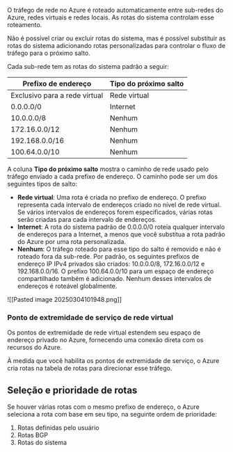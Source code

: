 O tráfego de rede no Azure é roteado automaticamente entre sub-redes do Azure, redes virtuais e redes locais. As rotas do sistema controlam esse roteamento.

Não é possível criar ou excluir rotas do sistema, mas é possível substituir as rotas do sistema adicionando rotas personalizadas para controlar o fluxo de tráfego para o próximo salto.

Cada sub-rede tem as rotas do sistema padrão a seguir:

|Prefixo de endereço|Tipo do próximo salto|
|---|---|
|Exclusivo para a rede virtual|Rede virtual|
|0.0.0.0/0|Internet|
|10.0.0.0/8|Nenhum|
|172.16.0.0/12|Nenhum|
|192.168.0.0/16|Nenhum|
|100.64.0.0/10|Nenhum|

A coluna **Tipo do próximo salto** mostra o caminho de rede usado pelo tráfego enviado a cada prefixo de endereço. O caminho pode ser um dos seguintes tipos de salto:

- **Rede virtual**: Uma rota é criada no prefixo de endereço. O prefixo representa cada intervalo de endereços criado no nível de rede virtual. Se vários intervalos de endereços forem especificados, várias rotas serão criadas para cada intervalo de endereços.
- **Internet**: A rota do sistema padrão de 0.0.0.0/0 roteia qualquer intervalo de endereços para a Internet, a menos que você substitua a rota padrão do Azure por uma rota personalizada.
- **Nenhum**: O tráfego roteado para esse tipo do salto é removido e não é roteado fora da sub-rede. Por padrão, os seguintes prefixos de endereço IP IPv4 privados são criados: 10.0.0.0/8, 172.16.0.0/12 e 192.168.0.0/16. O prefixo 100.64.0.0/10 para um espaço de endereço compartilhado também é adicionado. Nenhum desses intervalos de endereços é roteável globalmente.

![[Pasted image 20250304101948.png]]


### Ponto de extremidade de serviço de rede virtual
Os pontos de extremidade de rede virtual estendem seu espaço de endereço privado no Azure, fornecendo uma conexão direta com os recursos do Azure.

À medida que você habilita os pontos de extremidade de serviço, o Azure cria rotas na tabela de rotas para direcionar esse tráfego.

## Seleção e prioridade de rotas
Se houver várias rotas com o mesmo prefixo de endereço, o Azure seleciona a rota com base em seu tipo, na seguinte ordem de prioridade:

1. Rotas definidas pelo usuário
2. Rotas BGP
3. Rotas do sistema


